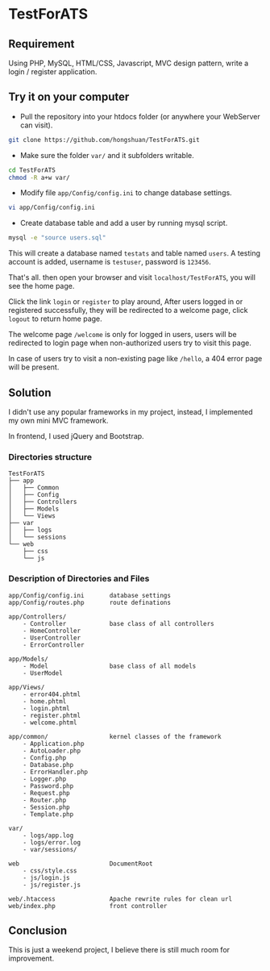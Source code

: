 # TestForATS

## Requirement

Using PHP, MySQL, HTML/CSS, Javascript, MVC design pattern, write a login / register application.

## Try it on your computer

* Pull the repository into your htdocs folder (or anywhere your WebServer can visit).

```bash
git clone https://github.com/hongshuan/TestForATS.git
```

* Make sure the folder `var/` and it subfolders writable.

```bash
cd TestForATS
chmod -R a+w var/
```

* Modify file `app/Config/config.ini` to change database settings.

```bash
vi app/Config/config.ini
```

* Create database table and add a user by running mysql script.

```bash
mysql -e "source users.sql"
```

This will create a database named `testats` and table named `users`. A testing account is added,
username is `testuser`, password is `123456`.

That's all. then open your browser and visit `localhost/TestForATS`, you will see the home page.

Click the link `login` or `register` to play around, After users logged in or
registered successfully, they will be redirected to a welcome page, click
`logout` to return home page.

The welcome page `/welcome` is only for logged in users, users will be redirected to login
page when non-authorized users try to visit this page.

In case of users try to visit a non-existing page like `/hello`, a 404 error page will be present.

## Solution

I didn't use any popular frameworks in my project, instead, I implemented my own mini MVC framework.

In frontend, I used jQuery and Bootstrap.

### Directories structure

```
TestForATS
├── app
│   ├── Common
│   ├── Config
│   ├── Controllers
│   ├── Models
│   └── Views
├── var
│   ├── logs
│   └── sessions
└── web
    ├── css
    └── js
```

### Description of Directories and Files

```
app/Config/config.ini       database settings
app/Config/routes.php       route definations

app/Controllers/
    - Controller            base class of all controllers
    - HomeController
    - UserController
    - ErrorController

app/Models/
    - Model                 base class of all models
    - UserModel

app/Views/
    - error404.phtml
    - home.phtml
    - login.phtml
    - register.phtml
    - welcome.phtml

app/common/                 kernel classes of the framework
    - Application.php
    - AutoLoader.php
    - Config.php
    - Database.php
    - ErrorHandler.php
    - Logger.php
    - Password.php
    - Request.php
    - Router.php
    - Session.php
    - Template.php

var/
    - logs/app.log
    - logs/error.log
    - var/sessions/

web                         DocumentRoot
    - css/style.css
    - js/login.js
    - js/register.js

web/.htaccess               Apache rewrite rules for clean url
web/index.php               front controller
```

## Conclusion

This is just a weekend project, I believe there is still much room for improvement.

